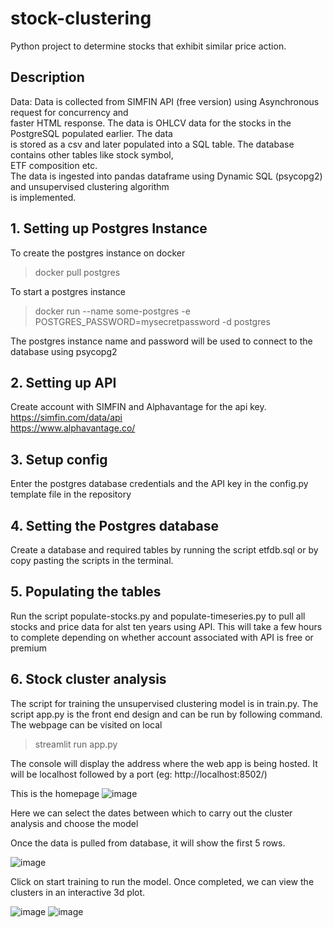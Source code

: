 # stock-clustering

Python project to determine stocks that exhibit similar price action.

## Description
Data: Data is collected from SIMFIN API (free version) using Asynchronous request for concurrency and <br>
faster HTML response. The data is OHLCV data for the stocks in the PostgreSQL populated earlier. The data <br>
is stored as a csv and later populated into a SQL table. The database contains other tables like stock symbol, <br>
ETF composition etc.<br>
The data is ingested into pandas dataframe using Dynamic SQL (psycopg2) and unsupervised clustering algorithm <br>is implemented.

## 1. Setting up Postgres Instance
To create the postgres instance on docker

>docker pull postgres

To start a postgres instance

> docker run --name some-postgres -e POSTGRES_PASSWORD=mysecretpassword -d postgres

The postgres instance name and password will be used to connect to the database using psycopg2

## 2. Setting up API

Create account with SIMFIN and Alphavantage for the api key.
https://simfin.com/data/api <br>
https://www.alphavantage.co/

## 3. Setup config

Enter the postgres database credentials and the API key in the config.py template file in the repository


## 4. Setting the Postgres database

Create a database and required tables by running the script etfdb.sql or by copy pasting the scripts in the terminal.


## 5. Populating the tables

Run the script populate-stocks.py and populate-timeseries.py to pull all stocks and price data for alst ten years using API. This will take a few hours to complete depending on whether account associated with API is free or premium

## 6. Stock cluster analysis

The script for training the unsupervised clustering model is in train.py. 
The script app.py is the front end design and can be run by following command. The webpage can be visited on local

> streamlit run app.py

The console will display the address where the web app is being hosted. It will be localhost followed by a port (eg: http://localhost:8502/)

This is the homepage
![image](https://user-images.githubusercontent.com/33731048/130132365-95e1ae1c-9c08-4ad5-b4d8-c4a5b1e13994.png)

Here we can select the dates between which to carry out the cluster analysis and choose the model

Once the data is pulled from database, it will show the first 5 rows.

![image](https://user-images.githubusercontent.com/33731048/130132608-a12f12fc-5b92-4a23-aa18-bb8c99681e53.png)

Click on start training to run the model. Once completed, we can view the clusters in an interactive 3d plot.

![image](https://user-images.githubusercontent.com/33731048/130132966-00559e16-fbb3-4efe-b3e0-16c50c569d5e.png)
![image](https://user-images.githubusercontent.com/33731048/130133069-9fd867c7-f6de-44d2-9487-d6eabb11ab19.png)






